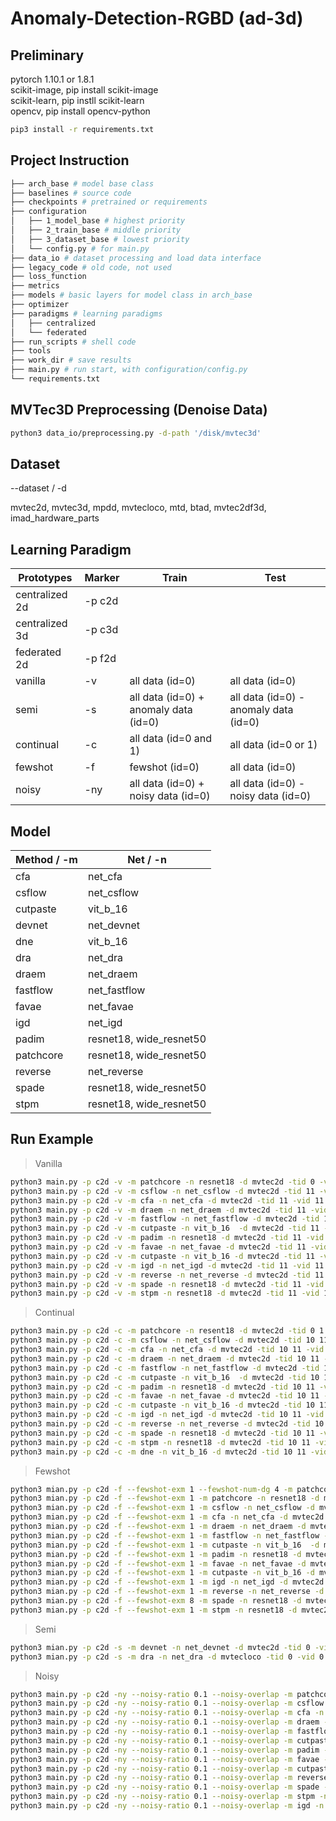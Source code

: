 # Anomaly-Detection-RGBD (ad-3d)
## Preliminary  

pytorch 1.10.1 or 1.8.1\
scikit-image, pip install scikit-image\
scikit-learn, pip instll scikit-learn\
opencv, pip install opencv-python

```bash
pip3 install -r requirements.txt
```

## Project Instruction
```bash
├── arch_base # model base class
├── baselines # source code 
├── checkpoints # pretrained or requirements
├── configuration
│   ├── 1_model_base # highest priority
│   ├── 2_train_base # middle priority
│   ├── 3_dataset_base # lowest priority
│   └── config.py # for main.py
├── data_io # dataset processing and load data interface
├── legacy_code # old code, not used
├── loss_function
├── metrics
├── models # basic layers for model class in arch_base
├── optimizer
├── paradigms # learning paradigms
│   ├── centralized
│   └── federated
├── run_scripts # shell code
├── tools
├── work_dir # save results
├── main.py # run start, with configuration/config.py
└── requirements.txt
```

## MVTec3D Preprocessing (Denoise Data)
```bash
python3 data_io/preprocessing.py -d-path '/disk/mvtec3d'
```

## Dataset

--dataset / -d 

mvtec2d, mvtec3d, mpdd, mvtecloco, mtd, btad, mvtec2df3d, imad_hardware_parts


## Learning Paradigm

| Prototypes | Marker | Train | Test |
| ------ | ---| -------|------ |
| centralized 2d | -p c2d | |
| centralized 3d | -p c3d | |
| federated 2d | -p f2d | |
| vanilla | -v |all data (id=0) | all data (id=0) |
| semi | -s | all data (id=0) + anomaly data (id=0) | all data (id=0) - anomaly data (id=0)|
| continual | -c| all data (id=0 and 1)| all data (id=0 or 1)|
| fewshot | -f | fewshot (id=0) | all data (id=0) |
| noisy | -ny | all data (id=0) + noisy data (id=0) | all data (id=0) - noisy data (id=0)|

## Model
| Method / -m | Net / -n |
| ------ | ------ |
| cfa | net_cfa |
| csflow | net_csflow |
| cutpaste | vit_b_16 |
| devnet | net_devnet |
| dne | vit_b_16 |
| dra | net_dra |
| draem | net_draem |
| fastflow | net_fastflow |
| favae | net_favae |
| igd | net_igd |
| padim  | resnet18, wide_resnet50 |
| patchcore  | resnet18, wide_resnet50 |
| reverse | net_reverse |
| spade  | resnet18, wide_resnet50 |
| stpm  | resnet18, wide_resnet50 |


## Run Example

> Vanilla
```bash
python3 main.py -p c2d -v -m patchcore -n resnet18 -d mvtec2d -tid 0 -vid 0 --coreset-sampling-ratio 0.001 -g 1
python3 main.py -p c2d -v -m csflow -n net_csflow -d mvtec2d -tid 11 -vid 11 -g 1
python3 main.py -p c2d -v -m cfa -n net_cfa -d mvtec2d -tid 11 -vid 11 --coreset-sampling-ratio 0.001 -g 7
python3 main.py -p c2d -v -m draem -n net_draem -d mvtec2d -tid 11 -vid 11 -g 2
python3 main.py -p c2d -v -m fastflow -n net_fastflow -d mvtec2d -tid 11 -vid 11 -g 7
python3 main.py -p c2d -v -m cutpaste -n vit_b_16  -d mvtec2d -tid 11 -vid 11  -g 7
python3 main.py -p c2d -v -m padim -n resnet18 -d mvtec2d -tid 11 -vid 11 -g 7
python3 main.py -p c2d -v -m favae -n net_favae -d mvtec2d -tid 11 -vid 11  -g 7
python3 main.py -p c2d -v -m cutpaste -n vit_b_16 -d mvtec2d -tid 11 -vid 11 -g 7
python3 main.py -p c2d -v -m igd -n net_igd -d mvtec2d -tid 11 -vid 11 -g 7
python3 main.py -p c2d -v -m reverse -n net_reverse -d mvtec2d -tid 11 -vid 11 -g 7
python3 main.py -p c2d -v -m spade -n resnet18 -d mvtec2d -tid 11 -vid 11 -g 7
python3 main.py -p c2d -v -m stpm -n resnet18 -d mvtec2d -tid 11 -vid 11 -g 7

```

> Continual
```bash
python3 main.py -p c2d -c -m patchcore -n resent18 -d mvtec2d -tid 0 1 -vid 0 1 --coreset-sampling-ratio 0.001 -g 1
python3 main.py -p c2d -c -m csflow -n net_csflow -d mvtec2d -tid 10 11 -vid 10 11 -g 1
python3 main.py -p c2d -c -m cfa -n net_cfa -d mvtec2d -tid 10 11 -vid 10 11 --coreset-sampling-ratio 0.001 -g 7
python3 main.py -p c2d -c -m draem -n net_draem -d mvtec2d -tid 10 11 -vid 10 11 -g 2
python3 main.py -p c2d -c -m fastflow -n net_fastflow -d mvtec2d -tid 10 11 -vid 10 11 -g 7
python3 main.py -p c2d -c -m cutpaste -n vit_b_16  -d mvtec2d -tid 10 11 -vid 10 11  -g 7
python3 main.py -p c2d -c -m padim -n resnet18 -d mvtec2d -tid 10 11 -vid 10 11 -g 7
python3 main.py -p c2d -c -m favae -n net_favae -d mvtec2d -tid 10 11 -vid 10 11  -g 7
python3 main.py -p c2d -c -m cutpaste -n vit_b_16 -d mvtec2d -tid 10 11 -vid 10 11 -g 7
python3 main.py -p c2d -c -m igd -n net_igd -d mvtec2d -tid 10 11 -vid 10 11 -g 7
python3 main.py -p c2d -c -m reverse -n net_reverse -d mvtec2d -tid 10 11 -vid 10 11 -g 7
python3 main.py -p c2d -c -m spade -n resnet18 -d mvtec2d -tid 10 11 -vid 10 11 -g 7
python3 main.py -p c2d -c -m stpm -n resnet18 -d mvtec2d -tid 10 11 -vid 10 11 -g 7
python3 main.py -p c2d -c -m dne -n vit_b_16 -d mvtec2d -tid 10 11 -vid 10 11 -g 7
```

> Fewshot
```bash
python3 mian.py -p c2d -f --fewshot-exm 1 --fewshot-num-dg 4 -m patchcore -n resnet18 -d mvtec2d -tid 0 -vid 0 --coreset-sampling-ratio 1 -g 1
python3 mian.py -p c2d -f --fewshot-exm 1 -m patchcore -n resnet18 -d mvtec2d -tid 0 -vid 0 --coreset-sampling-ratio 1 -g 1
python3 mian.py -p c2d -f --fewshot-exm 1 -m csflow -n net_csflow -d mvtec2d -tid 11 -vid 11 -g 1
python3 mian.py -p c2d -f --fewshot-exm 1 -m cfa -n net_cfa -d mvtec2d -tid 11 -vid 11 --coreset-sampling-ratio 1 -g 7
python3 mian.py -p c2d -f --fewshot-exm 1 -m draem -n net_draem -d mvtec2d -tid 11 -vid 11 -g 2
python3 mian.py -p c2d -f --fewshot-exm 1 -m fastflow -n net_fastflow -d mvtec2d -tid 11 -vid 11 -g 7
python3 mian.py -p c2d -f --fewshot-exm 1 -m cutpaste -n vit_b_16  -d mvtec2d -tid 11 -vid 11  -g 7
python3 mian.py -p c2d -f --fewshot-exm 1 -m padim -n resnet18 -d mvtec2d -tid 11 -vid 11 -g 7
python3 mian.py -p c2d -f --fewshot-exm 1 -m favae -n net_favae -d mvtec2d -tid 11 -vid 11  -g 7
python3 mian.py -p c2d -f --fewshot-exm 1 -m cutpaste -n vit_b_16 -d mvtec2d -tid 11 -vid 11 -g 7
python3 mian.py -p c2d -f --fewshot-exm 1 -m igd -n net_igd -d mvtec2d -tid 11 -vid 11 -g 7
python3 mian.py -p c2d -f --fewshot-exm 1 -m reverse -n net_reverse -d mvtec2d -tid 11 -vid 11 -g 7
python3 mian.py -p c2d -f --fewshot-exm 8 -m spade -n resnet18 -d mvtec2d -tid 11 -vid 11 -g 7
python3 mian.py -p c2d -f --fewshot-exm 1 -m stpm -n resnet18 -d mvtec2d -tid 11 -vid 11 -g 7
```
> Semi
```bash
python3 mian.py -p c2d -s -m devnet -n net_devnet -d mvtec2d -tid 0 -vid 0 -g 1
python3 mian.py -p c2d -s -m dra -n net_dra -d mvtecloco -tid 0 -vid 0 -g 1
```

> Noisy
```bash
python3 main.py -p c2d -ny --noisy-ratio 0.1 --noisy-overlap -m patchcore -n resnet18 -d mvtec2d -tid 0 -vid 1 --coreset-sampling-ratio 0.001 -g 1
python3 main.py -p c2d -ny --noisy-ratio 0.1 --noisy-overlap -m csflow -n net_csflow -d mvtec2d -tid 11 -vid 11 -g 1
python3 main.py -p c2d -ny --noisy-ratio 0.1 --noisy-overlap -m cfa -n net_cfa -d mvtec2d -tid 11 -vid 11 --coreset-sampling-ratio 0.001 -g 7
python3 main.py -p c2d -ny --noisy-ratio 0.1 --noisy-overlap -m draem -n net_draem -d mvtec2d -tid 11 -vid 11 -g 2
python3 main.py -p c2d -ny --noisy-ratio 0.1 --noisy-overlap -m fastflow -n net_fastflow -d mvtec2d -tid 11 -vid 11 -g 7
python3 main.py -p c2d -ny --noisy-ratio 0.1 --noisy-overlap -m cutpaste -n vit_b_16  -d mvtec2d -tid 11 -vid 11  -g 7
python3 main.py -p c2d -ny --noisy-ratio 0.1 --noisy-overlap -m padim -n resnet18 -d mvtec2d -tid 11 -vid 11 -g 7
python3 main.py -p c2d -ny --noisy-ratio 0.1 --noisy-overlap -m favae -n net_favae -d mvtec2d -tid 11 -vid 11  -g 7
python3 main.py -p c2d -ny --noisy-ratio 0.1 --noisy-overlap -m cutpaste -n vit_b_16 -d mvtec2d -tid 11 -vid 11 -g 7
python3 main.py -p c2d -ny --noisy-ratio 0.1 --noisy-overlap -m reverse -n net_reverse -d mvtec2d -tid 11 -vid 11 -g 7
python3 main.py -p c2d -ny --noisy-ratio 0.1 --noisy-overlap -m spade -n resnet18 -d mvtec2d -tid 11 -vid 11 -g 7
python3 main.py -p c2d -ny --noisy-ratio 0.1 --noisy-overlap -m stpm -n resnet18 -d mvtec2d -tid 11 -vid 11 -g 7
python3 main.py -p c2d -ny --noisy-ratio 0.1 --noisy-overlap -m igd -n net_igd -d mvtec2d -tid 11 -vid 11 -g 7
```


